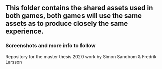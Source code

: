 ## This folder contains the shared assets used in both games, both games will use the same assets as to produce closely the same experience.
### Screenshots and more info to follow




Repository for the master thesis 2020 work by Simon Sandbom &amp; Fredrik Larsson
